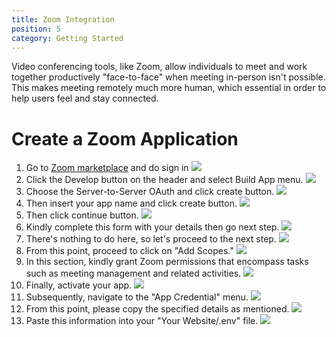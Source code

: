 ```yaml
---
title: Zoom Integration
position: 5
category: Getting Started
---
```


Video conferencing tools, like Zoom, allow individuals to meet and work together productively "face-to-face" when meeting in-person isn't possible. This makes meeting remotely much more human, which essential in order to help users feel and stay connected.

# Create a Zoom Application

1. Go to [Zoom marketplace](https://marketplace.zoom.us/) and do sign in
   ![](/docs/schooling/zooms1.png)
2. Click the Develop button on the header and select Build App menu.
   ![](/docs/schooling/zooms2.png)
3. Choose the Server-to-Server OAuth and click create button.
   ![](/docs/schooling/zoom3.png)
4. Then insert your app name and click create button.
   ![](/docs/schooling/zoom4.png)
5. Then click continue button.
   ![](/docs/schooling/zoom5.png)
6. Kindly complete this form with your details then go next step.
   ![](/docs/schooling/zoom6.png)
7. There's nothing to do here, so let's proceed to the next step.
   ![](/docs/schooling/zoom7.png)
8. From this point, proceed to click on "Add Scopes."
   ![](/docs/schooling/zoom8.png)
9. In this section, kindly grant Zoom permissions that encompass tasks such as meeting management and related activities.
   ![](/docs/schooling/zoom9.png)
10. Finally, activate your app.
    ![](/docs/schooling/zoom10.png)
11. Subsequently, navigate to the "App Credential" menu.
    ![](/docs/schooling/zoom11.png)
12. From this point, please copy the specified details as mentioned.
    ![](/docs/schooling/zoom12.png)
13. Paste this information into your "Your Website/.env" file.
    ![](/docs/schooling/zoom13.png)
